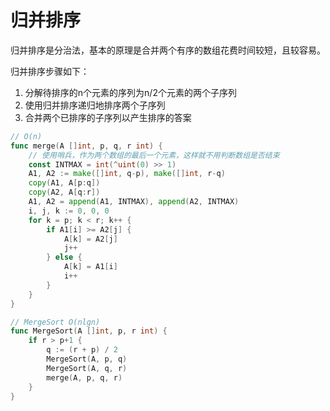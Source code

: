# 归并排序

归并排序是分治法，基本的原理是合并两个有序的数组花费时间较短，且较容易。

归并排序步骤如下：

1. 分解待排序的n个元素的序列为n/2个元素的两个子序列
2. 使用归并排序递归地排序两个子序列
3. 合并两个已排序的子序列以产生排序的答案

```go
// O(n)
func merge(A []int, p, q, r int) {
    // 使用哨兵，作为两个数组的最后一个元素，这样就不用判断数组是否结束
	const INTMAX = int(^uint(0) >> 1)
	A1, A2 := make([]int, q-p), make([]int, r-q)
	copy(A1, A[p:q])
	copy(A2, A[q:r])
	A1, A2 = append(A1, INTMAX), append(A2, INTMAX)
	i, j, k := 0, 0, 0
	for k = p; k < r; k++ {
		if A1[i] >= A2[j] {
			A[k] = A2[j]
			j++
		} else {
			A[k] = A1[i]
			i++
		}
	}
}

// MergeSort O(nlgn)
func MergeSort(A []int, p, r int) {
	if r > p+1 {
		q := (r + p) / 2
		MergeSort(A, p, q)
		MergeSort(A, q, r)
		merge(A, p, q, r)
	}
}
```

